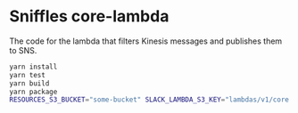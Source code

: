 # Sniffles core-lambda

The code for the lambda that filters Kinesis messages and publishes them to SNS.

```sh
yarn install
yarn test
yarn build
yarn package
RESOURCES_S3_BUCKET="some-bucket" SLACK_LAMBDA_S3_KEY="lambdas/v1/core.zip" yarn upload
```
